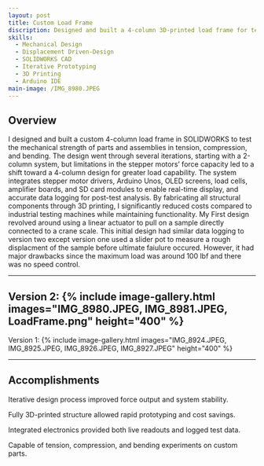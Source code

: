 ```yaml
---
layout: post
title: Custom Load Frame
discription: Designed and built a 4-column 3D-printed load frame for testing mechanical strength in tension, compression, and bending of 3D prints
skills: 
  - Mechanical Design
  - Displacement Driven-Design
  - SOLIDWORKS CAD
  - Iterative Prototyping
  - 3D Printing
  - Arduino IDE
main-image: /IMG_8980.JPEG
---
```


## Overview
I designed and built a custom 4-column load frame in SOLIDWORKS to test the mechanical strength of parts and assemblies in tension, compression, and bending. The design went through several iterations, starting with a 2-column system, but limitations in the stepper motors’ force capacity led to a shift toward a 4-column design for greater load capability. The system integrates stepper motor drivers, Arduino Unos, OLED screens, load cells, amplifier boards, and SD card modules to enable real-time display, and accurate data logging for post-test analysis. By fabricating all structural components through 3D printing, I significantly reduced costs compared to industrial testing machines while maintaining functionality. My First design revolved around using a linear actuator to pull on a sample directly connected to a crane scale. This initial design had similar data logging to version two except version one used a slider pot to measure a rough displacment of the sample before ultimate faiulure occured. However, it had major drawbacks since the maximum load was around 100 lbf and there was no speed control.

---
Version 2:
{% include image-gallery.html images="IMG_8980.JPEG, IMG_8981.JPEG, LoadFrame.png" height="400" %}
---
Version 1: 
{% include image-gallery.html images="IMG_8924.JPEG, IMG_8925.JPEG, IMG_8926.JPEG, IMG_8927.JPEG" height="400" %}


---

## Accomplishments
Iterative design process improved force output and system stability.

Fully 3D-printed structure allowed rapid prototyping and cost savings.

Integrated electronics provided both live readouts and logged test data.

Capable of tension, compression, and bending experiments on custom parts.
